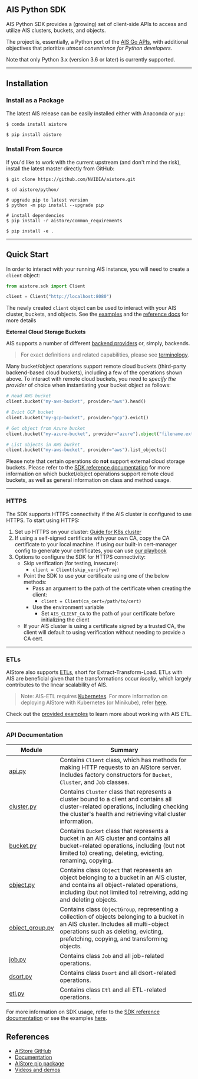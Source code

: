 ## AIS Python SDK

AIS Python SDK provides a (growing) set of client-side APIs to access and utilize AIS clusters, buckets, and objects.

The project is, essentially, a Python port of the [AIS Go APIs](https://aistore.nvidia.com/docs/http-api), with additional objectives that prioritize *utmost convenience for Python developers*.

Note that only Python 3.x (version 3.6 or later) is currently supported.

---

## Installation


### Install as a Package

The latest AIS release can be easily installed either with Anaconda or `pip`:

```console
$ conda install aistore
```

```console
$ pip install aistore
```

### Install From Source

If you'd like to work with the current upstream (and don't mind the risk), install the latest master directly from GitHub:

```console
$ git clone https://github.com/NVIDIA/aistore.git

$ cd aistore/python/

# upgrade pip to latest version
$ python -m pip install --upgrade pip       

# install dependencies 
$ pip install -r aistore/common_requirements

$ pip install -e .
```
---

## Quick Start

In order to interact with your running AIS instance, you will need to create a `client` object:

```python
from aistore.sdk import Client

client = Client("http://localhost:8080")
```

The newly created `client` object can be used to interact with your AIS cluster, buckets, and objects. 
See the [examples](https://github.com/NVIDIA/aistore/blob/main/python/examples/sdk) and the [reference docs](https://aistore.nvidia.com/docs/python-sdk) for more details

**External Cloud Storage Buckets**

AIS supports a number of different [backend providers](https://aistore.nvidia.com/docs/providers) or, simply, backends.

> For exact definitions and related capabilities, please see [terminology](https://aistore.nvidia.com//docs/overview#terminology).

Many bucket/object operations support remote cloud buckets (third-party backend-based cloud buckets), including a few of the operations shown above. To interact with remote cloud buckets, you need to *specify the provider* of choice when instantiating your bucket object as follows:

```python
# Head AWS bucket
client.bucket("my-aws-bucket", provider="aws").head()
```

```python
# Evict GCP bucket
client.bucket("my-gcp-bucket", provider="gcp").evict()
```

```python
# Get object from Azure bucket
client.bucket("my-azure-bucket", provider="azure").object("filename.ext").get()
```

```python
# List objects in AWS bucket
client.bucket("my-aws-bucket", provider="aws").list_objects()
```

Please note that certain operations do **not** support external cloud storage buckets. Please refer to the [SDK reference documentation](https://aistore.nvidia.com/docs/python_sdk.md) for more information on which bucket/object operations support remote cloud buckets, as well as general information on class and method usage.

---
### HTTPS

The SDK supports HTTPS connectivity if the AIS cluster is configured to use HTTPS. To start using HTTPS:

1. Set up HTTPS on your cluster: [Guide for K8s cluster](https://github.com/NVIDIA/ais-k8s/blob/main/playbooks/docs/ais_https_configuration.md)
2. If using a self-signed certificate with your own CA, copy the CA certificate to your local machine. If using our built-in cert-manager config to generate your certificates, you can use [our playbook](https://github.com/NVIDIA/ais-k8s/blob/main/playbooks/docs/ais_generate_https_cert.md)
3. Options to configure the SDK for HTTPS connectivity:
    - Skip verification (for testing, insecure):
      - `client = Client(skip_verify=True)`
   - Point the SDK to use your certificate using one of the below methods:
     - Pass an argument to the path of the certificate when creating the client:
        - `client = Client(ca_cert=/path/to/cert)`
     - Use the environment variable
       - Set `AIS_CLIENT_CA` to the path of your certificate before initializing the client
    - If your AIS cluster is using a certificate signed by a trusted CA, the client will default to using verification without needing to provide a CA cert.
---

### ETLs

AIStore also supports [ETLs](https://aistore.nvidia.com/docs/etl), short for Extract-Transform-Load. ETLs with AIS are beneficial given that the transformations occur *locally*, which largely contributes to the linear scalability of AIS.

> Note: AIS-ETL requires [Kubernetes](https://kubernetes.io/). For more information on deploying AIStore with Kubernetes (or Minikube), refer [here](https://github.com/NVIDIA/aistore/blob/main/deploy/dev/k8s/README.md).

Check out the [provided examples](https://github.com/NVIDIA/aistore/blob/main/python/aistore/sdk/etl_templates.py) to learn more about working with AIS ETL.

---

### API Documentation

|Module|Summary|
|--|--|
|[api.py](https://github.com/NVIDIA/aistore/blob/main/python/aistore/sdk/client.py)|Contains `Client` class, which has methods for making HTTP requests to an AIStore server. Includes factory constructors for `Bucket`, `Cluster`, and `Job` classes.|
|[cluster.py](https://github.com/NVIDIA/aistore/blob/main/python/aistore/sdk/cluster.py)|Contains `Cluster` class that represents a cluster bound to a client and contains all cluster-related operations, including checking the cluster's health and retrieving vital cluster information.|
|[bucket.py](https://github.com/NVIDIA/aistore/blob/main/python/aistore/sdk/bucket.py)|Contains `Bucket` class that represents a bucket in an AIS cluster and contains all bucket-related operations, including (but not limited to) creating, deleting, evicting, renaming, copying.|
|[object.py](https://github.com/NVIDIA/aistore/blob/main/python/aistore/sdk/object.py)|Contains class `Object` that represents an object belonging to a bucket in an AIS cluster, and contains all object-related operations, including (but not limited to) retreiving, adding and deleting objects.|
|[object_group.py](https://github.com/NVIDIA/aistore/blob/main/python/aistore/sdk/object_group.py)|Contains class `ObjectGroup`, representing a collection of objects belonging to a bucket in an AIS cluster. Includes all multi-object operations such as deleting, evicting, prefetching, copying, and transforming objects.|
|[job.py](https://github.com/NVIDIA/aistore/blob/main/python/aistore/sdk/job.py)|Contains class `Job` and all job-related operations.|
|[dsort.py](https://github.com/NVIDIA/aistore/blob/main/python/aistore/sdk/dsort.py)|Contains class `Dsort` and all dsort-related operations.|
|[etl.py](https://github.com/NVIDIA/aistore/blob/main/python/aistore/sdk/etl.py)|Contains class `Etl` and all ETL-related operations.|

For more information on SDK usage, refer to the [SDK reference documentation](https://aistore.nvidia.com/docs/python_sdk.md) or see the examples [here](https://github.com/NVIDIA/aistore/blob/main/python/examples/sdk/).


## References

* [AIStore GitHub](https://github.com/NVIDIA/aistore)
* [Documentation](https://aistore.nvidia.com/docs)
* [AIStore pip package](https://pypi.org/project/aistore/)
* [Videos and demos](https://github.com/NVIDIA/aistore/blob/main/docs/videos.md)
